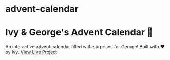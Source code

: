 # advent-calendar
# Ivy & George's Advent Calendar 🎄

An interactive advent calendar filled with surprises for George! Built with ❤️ by Ivy.
[View Live Project](https://thaongwin.github.io/advent-calendar/)
